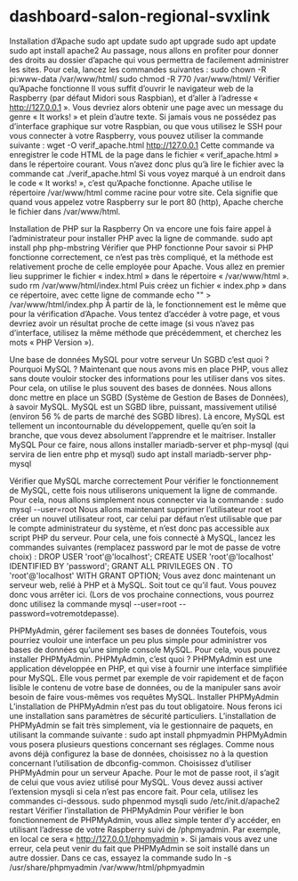 # dashboard-salon-regional-svxlink
Installation d’Apache
sudo apt update
sudo apt upgrade
sudo apt update
sudo apt install apache2
Au passage, nous allons en profiter pour donner des droits au dossier d’apache qui vous permettra de facilement administrer les sites. Pour cela, lancez les commandes suivantes :
sudo chown -R pi:www-data /var/www/html/
sudo chmod -R 770 /var/www/html/
Vérifier qu’Apache fonctionne
Il vous suffit d’ouvrir le navigateur web de la Raspberry (par défaut Midori sous Raspbian), et d’aller à l’adresse « http://127.0.0.1 ». Vous devriez alors obtenir une page avec un message du genre « It works! » et plein d’autre texte.
Si jamais vous ne possédez pas d’interface graphique sur votre Raspbian, ou que vous utilisez le SSH pour vous connecter à votre Raspberry, vous pouvez utiliser la commande suivante :
wget -O verif_apache.html http://127.0.0.1
Cette commande va enregistrer le code HTML de la page dans le fichier « verif_apache.html » dans le répertoire courant.
Vous n’avez donc plus qu’à lire le fichier avec la commande
cat ./verif_apache.html
Si vous voyez marqué à un endroit dans le code « It works! », c’est qu’Apache fonctionne.
Apache utilise le répertoire /var/www/html comme racine pour votre site. Cela signifie que quand vous appelez votre Raspberry sur le port 80 (http), Apache cherche le fichier dans /var/www/html.

Installation de PHP sur la Raspberry
On va encore une fois faire appel à l’administrateur pour installer PHP avec la ligne de commande.
sudo apt install php php-mbstring
Vérifier que PHP fonctionne
Pour savoir si PHP fonctionne correctement, ce n’est pas très compliqué, et la méthode est relativement proche de celle employée pour Apache.
Vous allez en premier lieu supprimer le fichier « index.html » dans le répertoire « /var/www/html ».
sudo rm /var/www/html/index.html
Puis créez un fichier « index.php » dans ce répertoire, avec cette ligne de commande
echo "<?php phpinfo(); ?>" > /var/www/html/index.php
À partir de là, le fonctionnement est le même que pour la vérification d’Apache. Vous tentez d’accéder à votre page, et vous devriez avoir un résultat proche de cette image (si vous n’avez pas d’interface, utilisez la même méthode que précédemment, et cherchez les mots « PHP Version »).
 
Une base de données MySQL pour votre serveur
Un SGBD c’est quoi ? Pourquoi MySQL ?
Maintenant que nous avons mis en place PHP, vous allez sans doute vouloir stocker des informations pour les utiliser dans vos sites. Pour cela, on utilise le plus souvent des bases de données.
Nous allons donc mettre en place un SGBD (Système de Gestion de Bases de Données), à savoir MySQL.
MySQL est un SGBD libre, puissant, massivement utilisé (environ 56 % de parts de marché des SGBD libres). Là encore, MySQL est tellement un incontournable du développement, quelle qu’en soit la branche, que vous devez absolument l’apprendre et le maitriser.
Installer MySQL
Pour ce faire, nous allons installer mariadb-server et php-mysql (qui servira de lien entre php et mysql)
sudo apt install mariadb-server php-mysql
 
Vérifier que MySQL marche correctement
Pour vérifier le fonctionnement de MySQL, cette fois nous utiliserons uniquement la ligne de commande. Pour cela, nous allons simplement nous connecter via la commande :
sudo mysql --user=root
Nous allons maintenant supprimer l’utilisateur root et créer un nouvel utilisateur root, car celui par défaut n’est utilisable que par le compte administrateur du système, et n’est donc pas accessible aux script PHP du serveur.
Pour cela, une fois connecté à MySQL, lancez les commandes suivantes (remplacez password par le mot de passe de votre choix) :
DROP USER 'root'@'localhost';
CREATE USER 'root'@'localhost' IDENTIFIED BY 'password';
GRANT ALL PRIVILEGES ON *.* TO 'root'@'localhost' WITH GRANT OPTION;
Vous avez donc maintenant un serveur web, relié à PHP et à MySQL. Soit tout ce qu’il faut. Vous pouvez donc vous arrêter ici.
(Lors de vos prochaine connections, vous pourrez donc utilisez la commande mysql --user=root --password=votremotdepasse).

PHPMyAdmin, gérer facilement ses bases de données
Toutefois, vous pourriez vouloir une interface un peu plus simple pour administrer vos bases de données qu’une simple console MySQL. Pour cela, vous pouvez installer PHPMyAdmin.
PHPMyAdmin, c’est quoi ?
PHPMyAdmin est une application développée en PHP, et qui vise à fournir une interface simplifiée pour MySQL.
Elle vous permet par exemple de voir rapidement et de façon lisible le contenu de votre base de données, ou de la manipuler sans avoir besoin de faire vous-mêmes vos requêtes MySQL.
Installer PHPMyAdmin
L’installation de PHPMyAdmin n’est pas du tout obligatoire. Nous ferons ici une installation sans paramètres de sécurité particuliers.
L’installation de PHPMyAdmin se fait très simplement, via le gestionnaire de paquets, en utilisant la commande suivante :
sudo apt install phpmyadmin
PHPMyAdmin vous posera plusieurs questions concernant ses réglages.
Comme nous avons déjà configurez la base de données, choisissez no à la question concernant l’utilisation de dbconfig-common. Choisissez d’utiliser PHPMyAdmin pour un serveur Apache. Pour le mot de passe root, il s’agit de celui que vous aviez utilisé pour MySQL.
Vous devez aussi activer l’extension mysqli si cela n’est pas encore fait. Pour cela, utilisez les commandes ci-dessous.
sudo phpenmod mysqli
sudo /etc/init.d/apache2 restart
Vérifier l’installation de PHPMyAdmin
Pour vérifier le bon fonctionnement de PHPMyAdmin, vous allez simple tenter d’y accéder, en utilisant l’adresse de votre Raspberry suivi de /phpmyadmin. Par exemple, en local ce sera « http://127.0.0.1/phpmyadmin ».
Si jamais vous avez une erreur, cela peut venir du fait que PHPMyAdmin se soit installé dans un autre dossier. Dans ce cas, essayez la commande
sudo ln -s /usr/share/phpmyadmin /var/www/html/phpmyadmin

